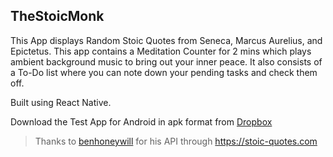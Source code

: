 ## TheStoicMonk

<!-- ![TheStoicMonk](/assets/icon.png "TheStoicMonk") -->

This App displays Random Stoic Quotes from Seneca, Marcus Aurelius, and Epictetus. This app contains a Meditation Counter for 2 mins which plays ambient background music to bring out your inner peace. It also consists of a To-Do list where you can note down your pending tasks and check them off.

Built using React Native.

Download the Test App for Android in apk format from [Dropbox](https://www.dropbox.com/s/pcxw4u88nj4hsvs/TheStoicMonk%5BTestBuild%5D.apk)

> Thanks to [benhoneywill](https://github.com/benhoneywill) for his API through https://stoic-quotes.com
